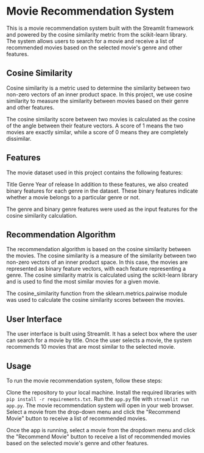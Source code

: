 # Movie Recommendation System
This is a movie recommendation system built with the Streamlit framework and powered by the cosine similarity metric from the scikit-learn library. The system allows users to search for a movie and receive a list of recommended movies based on the selected movie's genre and other features.

## Cosine Similarity
Cosine similarity is a metric used to determine the similarity between two non-zero vectors of an inner product space. In this project, we use cosine similarity to measure the similarity between movies based on their genre and other features.

The cosine similarity score between two movies is calculated as the cosine of the angle between their feature vectors. A score of 1 means the two movies are exactly similar, while a score of 0 means they are completely dissimilar.

## Features
The movie dataset used in this project contains the following features:

Title
Genre
Year of release
In addition to these features, we also created binary features for each genre in the dataset. These binary features indicate whether a movie belongs to a particular genre or not.

The genre and binary genre features were used as the input features for the cosine similarity calculation.

## Recommendation Algorithm
The recommendation algorithm is based on the cosine similarity between the movies. The cosine similarity is a measure of the similarity between two non-zero vectors of an inner product space. In this case, the movies are represented as binary feature vectors, with each feature representing a genre. The cosine similarity matrix is calculated using the scikit-learn library and is used to find the most similar movies for a given movie.

The cosine_similarity function from the sklearn.metrics.pairwise module was used to calculate the cosine similarity scores between the movies.

## User Interface
The user interface is built using Streamlit. It has a select box where the user can search for a movie by title. Once the user selects a movie, the system recommends 10 movies that are most similar to the selected movie.

## Usage
To run the movie recommendation system, follow these steps:

Clone the repository to your local machine.
Install the required libraries with `pip install -r requirements.txt`.
Run the `app.py` file with `streamlit run app.py`.
The movie recommendation system will open in your web browser. Select a movie from the drop-down menu and click the "Recommend Movie" button to receive a list of recommended movies.

Once the app is running, select a movie from the dropdown menu and click the "Recommend Movie" button to receive a list of recommended movies based on the selected movie's genre and other features.

